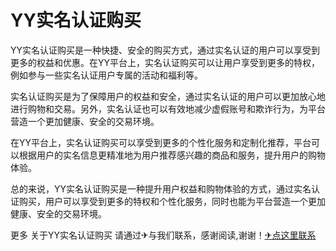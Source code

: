 # YY实名认证购买

YY实名认证购买是一种快捷、安全的购买方式，通过实名认证的用户可以享受到更多的权益和优惠。在YY平台上，实名认证购买可以让用户享受到更多的特权，例如参与一些实名认证用户专属的活动和福利等。

实名认证购买是为了保障用户的权益和安全，通过实名认证的用户可以更加放心地进行购物和交易。另外，实名认证也可以有效地减少虚假账号和欺诈行为，为平台营造一个更加健康、安全的交易环境。

在YY平台上，实名认证购买可以享受到更多的个性化服务和定制化推荐，平台可以根据用户的实名信息更精准地为用户推荐感兴趣的商品和服务，提升用户的购物体验。

总的来说，YY实名认证购买是一种提升用户权益和购物体验的方式，通过实名认证购买，用户可以享受到更多的特权和个性化服务，同时也能为平台营造一个更加健康、安全的交易环境。

更多 关于YY实名认证购买 请通过✈与我们联系，感谢阅读,谢谢！[✈点这里联系](https://www.k02.cc)